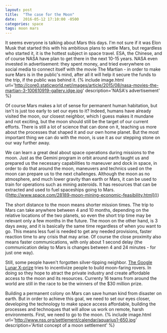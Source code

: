 ```yaml
---
layout: post
title:  "The case for the Moon"
date:   2016-05-12 17:10:00 -0500
categories: space
tags: moon mars
---
```


It seems everyone is talking about Mars this days. I'm not sure if it was Elon Musk that started this with his ambitious plans to settle Mars, but regardless who started it, it is the hottest subject in space travel. ESA, the Chinese, and of course NASA have plan to get there in the next 10-15 years. NASA even invested in advertisement: they spent money, and tried everywhere on social media to connect itself with the movie The Martian - in order to make sure Mars is in the public's mind, after all it will help it secure the funds to the trip, if the public was behind it.
{% include image.html url='http://core0.staticworld.net/images/article/2015/08/nasa-movies-the-martian-3-100610919-gallery.idge.jpg' description='NASA\'s advertisement' %}

Of course Mars makes a lot of sense for permanent human habitation, but isn't is just too early to set our eyes to it? Indeed, humans have already visited the moon, our closest neighbor, which I guess makes it mundane and not exciting, but the moon should still be the target of our current efforts. There is still a lot of science that can done on it, teaching us more about the processes that shaped it and our own home planet. But the most important thing we can do with the moon, is use it as our stepping stone on our way further away.

We can learn a great deal about space operations during missions to the moon. Just as the Gemini program in orbit around earth taught us and prepared us the necessary capabilities to maneuver and dock in space, in order to do that around the moon, maneuvers and technics used on the moon can prepare us to the next challenges. Although the moon as no atmosphere, and much lower gravity than earth or Mars, it can be used to train for operations such as mining asteroids. It has resources that can be extracted and used to fuel spaceships going to Mars. ([http://www.space.com/28189-moon-mining-economic-feasibility.html]())

The short distance to the moon means shorter mission times. The trip to Mars can take anywhere between 4 and 10 months, depending on the relative locations of the two planets, so even the short trip time may be relevant only a few months in the future. The moon on the other hand, is 3 days away, and it is basically the same time regardless of when you want to go. This means less fuel is needed to get any needed provisions, faster reaction time to any crisis that may arise. Of course the close proximity also means faster communications, with only about 1 second delay (the communication delay to Mars is changes between 4 and 24 minutes - for just one way).

Still, some people haven't forgotten silver-tipping neighbor. [The Google Lunar X-prize](http://lunar.xprize.org/) tries to incentivize people to build moon-faring rovers. In doing so they hope to atract the private industry and create affordable access to the moon and its resources. Currenty 16 teams from around the world are still in the race to be the winners of the $30 million prize.

Building a permanent colony on Mars can save human kind from disaster on earth. But in order to achieve this goal, we need to set our eyes closer, developing the technology to make space access affordable, building the processes and technoques that will allow us work on remote, harsh environments. First, we need to go to the moon.
{% include image.html url='http://www.nss.org/settlement/calendar/aquarius1-650.jpg' description='Artist concept of a moon settlement' %}